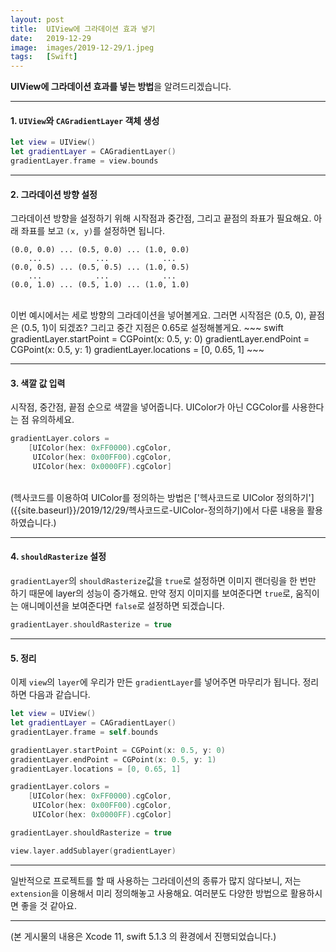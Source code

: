 ```yaml
---
layout: post
title:  UIView에 그라데이션 효과 넣기
date:   2019-12-29
image:  images/2019-12-29/1.jpeg
tags:   [Swift]
---
```


**UIView에 그라데이션 효과를 넣는 방법**을 알려드리겠습니다. 

---

#### 1. `UIView`와 `CAGradientLayer` 객체 생성  
~~~ swift
let view = UIView()
let gradientLayer = CAGradientLayer()
gradientLayer.frame = view.bounds
~~~

---

#### 2. 그라데이션 방향 설정  
그라데이션 방향을 설정하기 위해 시작점과 중간점, 그리고 끝점의 좌표가 필요해요. 아래 좌표를 보고 `(x, y)`를 설정하면 됩니다.
~~~
(0.0, 0.0) ... (0.5, 0.0) ... (1.0, 0.0)
    ...            ...            ...
(0.0, 0.5) ... (0.5, 0.5) ... (1.0, 0.5)
    ...            ...            ...
(0.0, 1.0) ... (0.5, 1.0) ... (1.0, 1.0)
~~~
<br>
이번 예시에서는 세로 방향의 그라데이션을 넣어볼게요. 그러면 시작점은 (0.5, 0), 끝점은 (0.5, 1)이 되겠죠? 그리고 중간 지점은 0.65로 설정해볼게요.
~~~ swift
gradientLayer.startPoint = CGPoint(x: 0.5, y: 0)
gradientLayer.endPoint   = CGPoint(x: 0.5, y: 1)
gradientLayer.locations  = [0, 0.65, 1]
~~~

---

#### 3. 색깔 값 입력  
시작점, 중간점, 끝점 순으로 색깔을 넣어줍니다. UIColor가 아닌 CGColor를 사용한다는 점 유의하세요.
~~~ swift
gradientLayer.colors =
    [UIColor(hex: 0xFF0000).cgColor,
     UIColor(hex: 0x00FF00).cgColor,
     UIColor(hex: 0x0000FF).cgColor]
~~~
<br>
(헥사코드를 이용하여 UIColor를 정의하는 방법은 ['헥사코드로 UIColor 정의하기']({{site.baseurl}}/2019/12/29/헥사코드로-UIColor-정의하기)에서 다룬 내용을 활용하였습니다.)

---

#### 4. `shouldRasterize` 설정
`gradientLayer`의 `shouldRasterize`값을 `true`로 설정하면 이미지 랜더링을 한 번만 하기 때문에 layer의 성능이 증가해요. 만약 정지 이미지를 보여준다면 `true`로, 움직이는 애니메이션을 보여준다면 `false`로 설정하면 되겠습니다.
~~~ swift
gradientLayer.shouldRasterize = true
~~~

---

#### 5. 정리
이제 `view`의 `layer`에 우리가 만든 `gradientLayer`를 넣어주면 마무리가 됩니다. 정리하면 다음과 같습니다.
~~~ swift
let view = UIView()
let gradientLayer = CAGradientLayer()
gradientLayer.frame = self.bounds

gradientLayer.startPoint = CGPoint(x: 0.5, y: 0)
gradientLayer.endPoint = CGPoint(x: 0.5, y: 1)
gradientLayer.locations = [0, 0.65, 1]

gradientLayer.colors =
    [UIColor(hex: 0xFF0000).cgColor,
     UIColor(hex: 0x00FF00).cgColor,
     UIColor(hex: 0x0000FF).cgColor]

gradientLayer.shouldRasterize = true

view.layer.addSublayer(gradientLayer)
~~~ 

---

일반적으로 프로젝트를 할 때 사용하는 그라데이션의 종류가 많지 않다보니, 저는 `extension`을 이용해서 미리 정의해놓고 사용해요. 여러분도 다양한 방법으로 활용하시면 좋을 것 같아요.

---

(본 게시물의 내용은 Xcode 11, swift 5.1.3 의 환경에서 진행되었습니다.)